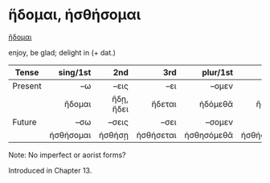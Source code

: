 # ἥδομαι, ἡσθήσομαι

[ἥδομαι](https://en.wiktionary.org/wiki/ἥδομαι)

enjoy, be glad; delight in (+ dat.) 

| Tense      |  sing/1st |       2nd |       3rd |   plur/1st |       2nd |        3rd | Infinitive |
|------------|----------:|----------:|----------:|-----------:|----------:|-----------:|:----------:|
| Present    |        –ω |      –εις |       –ει |      –ομεν |      –ετε |   –ουσι(ν) | 1pp + –ειν |
|            |    ἥδομαι | ἥδῃ, ἥδει |    ἥδεται |    ἡδόμεθᾰ |    ἥδεσθε |    ἥδονται |  ἥδεσθαι   |
| Future     |       –σω |     –σεις |      –σει |     –σομεν |     –σετε |  –σουσι(ν) | 2pp + –ειν |
|            | ἡσθήσομαι |    ἡσθήσῃ | ἡσθήσεται | ἡσθησόμεθᾰ | ἡσθήσεσθε | ἡσθήσονται | ἡσθήσεσθαι |

Note: No imperfect or aorist forms?


Introduced in Chapter 13.

